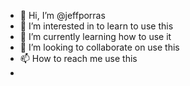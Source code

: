 - 👋 Hi, I’m @jeffporras
- 👀 I’m interested in to learn to use this 
- 🌱 I’m currently learning how to use it 
- 💞️ I’m looking to collaborate on use this 
- 📫 How to reach me use this
- 

<!---
jeffporras/jeffporras is a ✨ special ✨ repository because its `README.md` (this file) appears on your GitHub profile.
You can click the Preview link to take a look at your changes.
--->
